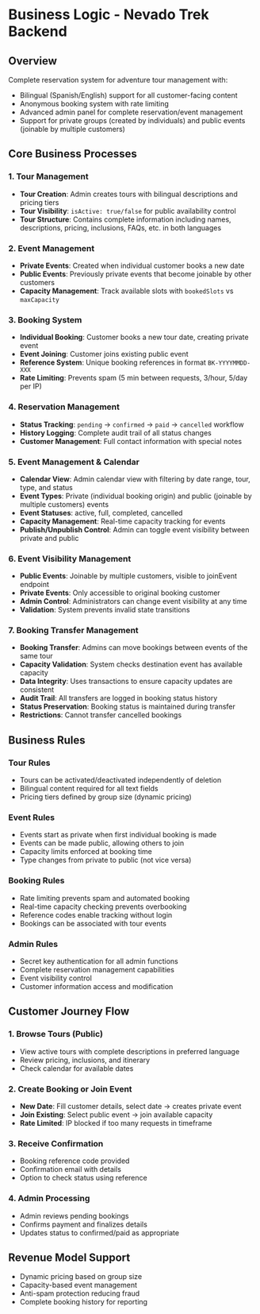 # Business Logic - Nevado Trek Backend

## Overview
Complete reservation system for adventure tour management with:
- Bilingual (Spanish/English) support for all customer-facing content
- Anonymous booking system with rate limiting
- Advanced admin panel for complete reservation/event management
- Support for private groups (created by individuals) and public events (joinable by multiple customers)

## Core Business Processes

### 1. Tour Management
- **Tour Creation**: Admin creates tours with bilingual descriptions and pricing tiers
- **Tour Visibility**: `isActive: true/false` for public availability control
- **Tour Structure**: Contains complete information including names, descriptions, pricing, inclusions, FAQs, etc. in both languages

### 2. Event Management
- **Private Events**: Created when individual customer books a new date
- **Public Events**: Previously private events that become joinable by other customers
- **Capacity Management**: Track available slots with `bookedSlots` vs `maxCapacity`

### 3. Booking System
- **Individual Booking**: Customer books a new tour date, creating private event
- **Event Joining**: Customer joins existing public event
- **Reference System**: Unique booking references in format `BK-YYYYMMDD-XXX`
- **Rate Limiting**: Prevents spam (5 min between requests, 3/hour, 5/day per IP)

### 4. Reservation Management
- **Status Tracking**: `pending` → `confirmed` → `paid` → `cancelled` workflow
- **History Logging**: Complete audit trail of all status changes
- **Customer Management**: Full contact information with special notes

### 5. Event Management & Calendar
- **Calendar View**: Admin calendar view with filtering by date range, tour, type, and status
- **Event Types**: Private (individual booking origin) and public (joinable by multiple customers) events
- **Event Statuses**: active, full, completed, cancelled
- **Capacity Management**: Real-time capacity tracking for events
- **Publish/Unpublish Control**: Admin can toggle event visibility between private and public

### 6. Event Visibility Management
- **Public Events**: Joinable by multiple customers, visible to joinEvent endpoint
- **Private Events**: Only accessible to original booking customer
- **Admin Control**: Administrators can change event visibility at any time
- **Validation**: System prevents invalid state transitions

### 7. Booking Transfer Management
- **Booking Transfer**: Admins can move bookings between events of the same tour
- **Capacity Validation**: System checks destination event has available capacity
- **Data Integrity**: Uses transactions to ensure capacity updates are consistent
- **Audit Trail**: All transfers are logged in booking status history
- **Status Preservation**: Booking status is maintained during transfer
- **Restrictions**: Cannot transfer cancelled bookings

## Business Rules

### Tour Rules
- Tours can be activated/deactivated independently of deletion
- Bilingual content required for all text fields
- Pricing tiers defined by group size (dynamic pricing)

### Event Rules  
- Events start as private when first individual booking is made
- Events can be made public, allowing others to join
- Capacity limits enforced at booking time
- Type changes from private to public (not vice versa)

### Booking Rules
- Rate limiting prevents spam and automated booking
- Real-time capacity checking prevents overbooking
- Reference codes enable tracking without login
- Bookings can be associated with tour events

### Admin Rules
- Secret key authentication for all admin functions
- Complete reservation management capabilities
- Event visibility control
- Customer information access and modification

## Customer Journey Flow

### 1. Browse Tours (Public)
- View active tours with complete descriptions in preferred language
- Review pricing, inclusions, and itinerary
- Check calendar for available dates

### 2. Create Booking or Join Event
- **New Date**: Fill customer details, select date → creates private event
- **Join Existing**: Select public event → join available capacity
- **Rate Limited**: IP blocked if too many requests in timeframe

### 3. Receive Confirmation
- Booking reference code provided
- Confirmation email with details
- Option to check status using reference

### 4. Admin Processing
- Admin reviews pending bookings
- Confirms payment and finalizes details
- Updates status to confirmed/paid as appropriate

## Revenue Model Support
- Dynamic pricing based on group size
- Capacity-based event management
- Anti-spam protection reducing fraud
- Complete booking history for reporting